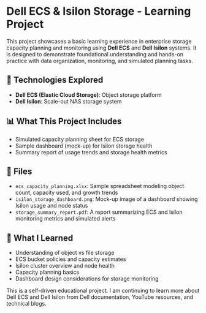 # Dell ECS & Isilon Storage - Learning Project

This project showcases a basic learning experience in enterprise storage capacity planning and monitoring using **Dell ECS** and **Dell Isilon** systems. It is designed to demonstrate foundational understanding and hands-on practice with data organization, monitoring, and simulated planning tasks.

## 🔧 Technologies Explored
- **Dell ECS (Elastic Cloud Storage)**: Object storage platform
- **Dell Isilon**: Scale-out NAS storage system

## 📊 What This Project Includes
- Simulated capacity planning sheet for ECS storage
- Sample dashboard (mock-up) for Isilon storage health
- Summary report of usage trends and storage health metrics

## 📁 Files
- `ecs_capacity_planning.xlsx`: Sample spreadsheet modeling object count, capacity used, and growth trends
- `isilon_storage_dashboard.png`: Mock-up image of a dashboard showing Isilon usage and node status
- `storage_summary_report.pdf`: A report summarizing ECS and Isilon monitoring metrics and simulated alerts

## 🧠 What I Learned
- Understanding of object vs file storage
- ECS bucket policies and capacity estimates
- Isilon cluster overview and node health
- Capacity planning basics
- Dashboard design considerations for storage monitoring

This is a self-driven educational project. I am continuing to learn more about Dell ECS and Dell Isilon from Dell documentation, YouTube resources, and technical blogs.
